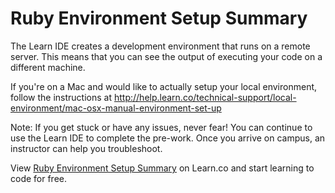 # Ruby Environment Setup Summary

The Learn IDE creates a development environment that runs on a remote server. This means that you can see the output of executing your code on a different machine.

If you're on a Mac and would like to actually setup your local environment, follow the instructions at http://help.learn.co/technical-support/local-environment/mac-osx-manual-environment-set-up

Note: If you get stuck or have any issues, never fear! You can continue to use the Learn IDE to complete the pre-work. Once you arrive on campus, an instructor can help you troubleshoot.

<p data-visibility='hidden'>View <a href='https://learn.co/lessons/ruby-environment-setup-summary' title='Ruby Environment Setup Summary'>Ruby Environment Setup Summary</a> on Learn.co and start learning to code for free.</p>

